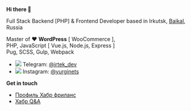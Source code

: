 **Hi there 👋**

Full Stack Backend [PHP] & Frontend Developer based in Irkutsk, <a href="https://baikal.place?from=github" target="_blank">Baikal</a>, Russia

Master of ❤ **WordPress** [ WooCommerce ],  
PHP, JavaScript [ Vue.js, Node.js, Express ]  
Pug, SCSS, Gulp, Webpack

- ![](https://cdn4.iconfinder.com/data/icons/social-media-and-logos-11/32/Logo_telegram_Airplane_Air_plane_paper_airplane-33-24.png) Telegram: <a href="https://telegram.me/irtek_dev" target="_blank">@irtek_dev</a>
- ![](https://cdn0.iconfinder.com/data/icons/social-and-online-logos/40/Instagram-21.png) Instagram: <a href="https://www.instagram.com/yurginets/" target="_blank">@yurginets</a>

**Get in touch**

- <a href="https://freelance.habr.com/freelancers/irtek" target="_blank">Профиль Хабр фриланс</a>
- <a href="https://qna.habr.com/user/irtek" target="_blank">Хабр Q&A</a>
